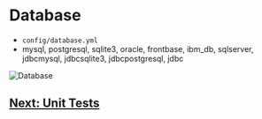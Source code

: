 # Database
- `config/database.yml`
- mysql, postgresql, sqlite3, oracle, frontbase, ibm_db, sqlserver, jdbcmysql, jdbcsqlite3, jdbcpostgresql, jdbc

![Database](https://i.imgur.com/Nm2eU3C.png)

## [Next: Unit Tests](15_TESTS.md)